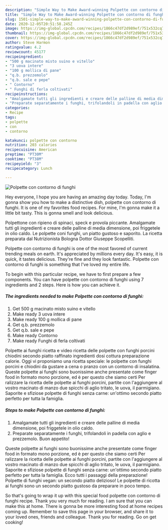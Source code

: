 ```yaml
---
description: "Simple Way to Make Award-winning Polpette con contorno di funghi"
title: "Simple Way to Make Award-winning Polpette con contorno di funghi"
slug: 1501-simple-way-to-make-award-winning-polpette-con-contorno-di-funghi
date: 2020-12-05T20:51:58.245Z
image: https://img-global.cpcdn.com/recipes/1866c47df2d989ef/751x532cq70/polpette-con-contorno-di-funghi-recipe-main-photo.jpg
thumbnail: https://img-global.cpcdn.com/recipes/1866c47df2d989ef/751x532cq70/polpette-con-contorno-di-funghi-recipe-main-photo.jpg
cover: https://img-global.cpcdn.com/recipes/1866c47df2d989ef/751x532cq70/polpette-con-contorno-di-funghi-recipe-main-photo.jpg
author: Steve Harmon
ratingvalue: 4.2
reviewcount: 45177
recipeingredient:
- "500 g macinato misto suino e vitello"
- "3 uova intere"
- "100 g mollica di pane"
- "q.b. prezzemolo"
- "q.b. sale e pepe"
- " Contorno"
- " Funghi di ferla coltivati"
recipeinstructions:
- "Amalgamate tutti gli ingredienti e creare delle palline di media dimensione, poi friggetele in olio caldo."
- "Preparate separatamente i funghi, trifolandoli in padella con aglio e prezzemolo. Buon appetito!"
categories:
- Recipe
tags:
- polpette
- con
- contorno

katakunci: polpette con contorno 
nutrition: 203 calories
recipecuisine: American
preptime: "PT30M"
cooktime: "PT38M"
recipeyield: "3"
recipecategory: Lunch

---
```



![Polpette con contorno di funghi](https://img-global.cpcdn.com/recipes/1866c47df2d989ef/751x532cq70/polpette-con-contorno-di-funghi-recipe-main-photo.jpg)

Hey everyone, I hope you are having an amazing day today. Today, I'm gonna show you how to make a distinctive dish, polpette con contorno di funghi. It is one of my favorites food recipes. For mine, I'm gonna make it a little bit tasty. This is gonna smell and look delicious.

Polpettone con ripieno di spinaci, speck e provola piccante. Amalgamate tutti gli ingredienti e creare delle palline di media dimensione, poi friggetele in olio caldo. Le polpette coni funghi, un piatto gustoso e saporito. La ricetta preparata dal Nutrizionista Bologna Dottor Giuseppe Scopelliti.

Polpette con contorno di funghi is one of the most favored of current trending meals on earth. It's appreciated by millions every day. It's easy, it is quick, it tastes delicious. They're fine and they look fantastic. Polpette con contorno di funghi is something that I've loved my entire life.


To begin with this particular recipe, we have to first prepare a few components. You can have polpette con contorno di funghi using 7 ingredients and 2 steps. Here is how you can achieve it.

<!--inarticleads1-->

##### The ingredients needed to make Polpette con contorno di funghi:

1. Get 500 g macinato misto suino e vitello
1. Make ready 3 uova intere
1. Make ready 100 g mollica di pane
1. Get q.b. prezzemolo
1. Get q.b. sale e pepe
1. Make ready  Contorno
1. Make ready  Funghi di ferla coltivati


Polpette ai funghi ricetta e video ricetta delle polpette con funghi porcini chiodini secondo piatto raffinato ingredienti dosi cottura preparazione calorie. Oggi vi proponiamo una ricetta speciale: le polpette con funghi porcini e chiodini da gustare a cena o pranzo con un contorno di insalatina. Queste polpette ai funghi sono buonissime anche presentate come finger food in formato mono porzione, ed è per questo che siamo certi Per ralizzare la ricetta delle polpette ai funghi porcini, partite con l&#39;aggiungere al vostro macinato di manzo due spicchi di aglio tritato, le uova, il parmigiano. Saporite e sfiziose polpette di funghi senza carne: un&#39;ottimo secondo piatto perfetto per tutta la famiglia. 

<!--inarticleads2-->

##### Steps to make Polpette con contorno di funghi:

1. Amalgamate tutti gli ingredienti e creare delle palline di media dimensione, poi friggetele in olio caldo.
1. Preparate separatamente i funghi, trifolandoli in padella con aglio e prezzemolo. Buon appetito!


Queste polpette ai funghi sono buonissime anche presentate come finger food in formato mono porzione, ed è per questo che siamo certi Per ralizzare la ricetta delle polpette ai funghi porcini, partite con l&#39;aggiungere al vostro macinato di manzo due spicchi di aglio tritato, le uova, il parmigiano. Saporite e sfiziose polpette di funghi senza carne: un&#39;ottimo secondo piatto perfetto per tutta la famiglia. Ecco tutti i passaggi della preparazione! Polpette di funghi vegan: un secondo piatto delizioso! Le polpette di ricotta ai funghi sono un secondo piatto gustoso da preparare in poco tempo. 

So that's going to wrap it up with this special food polpette con contorno di funghi recipe. Thank you very much for reading. I am sure that you can make this at home. There is gonna be more interesting food at home recipes coming up. Remember to save this page in your browser, and share it to your loved ones, friends and colleague. Thank you for reading. Go on get cooking!
